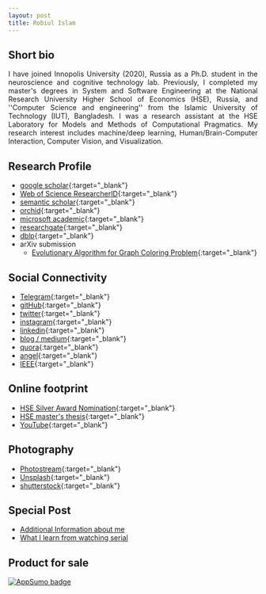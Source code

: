 ```yaml
---
layout: post
title: Robiul Islam 
--- 
```


 

## Short bio


<p style='text-align: justify;'> I have joined Innopolis University (2020), Russia as a Ph.D. student in the neuroscience and cognitive technology lab. Previously, I completed my master's degrees in System and Software Engineering at the National Research University Higher School of Economics (HSE), Russia, and ''Computer Science and engineering'' from the Islamic University of Technology (IUT), Bangladesh. I was a research assistant at the HSE Laboratory for Models and Methods of Computational Pragmatics. My research interest includes machine/deep learning, Human/Brain-Computer Interaction, Computer Vision, and Visualization. 
</p>


## Research Profile 

- [google scholar](https://scholar.google.com/citations?user=gjOAjPUAAAAJ&hl=en&authuser=1){:target="_blank"}
- [Web of Science ResearcherID](https://publons.com/researcher/3707219/robiul-islam/){:target="_blank"}
- [semantic scholar](https://www.semanticscholar.org/author/Robiul-Islam/51314321){:target="_blank"}
- [orchid](https://orcid.org/0000-0002-3704-8409){:target="_blank"}
- [microsoft academic](https://academic.microsoft.com/profile/j09i12g8-5355-4889-8e5g-ehj5i2h080e0/RobiulIslam/institutions?pi=1){:target="_blank"}
- [researchgate](https://www.researchgate.net/profile/Robiul_Islam){:target="_blank"}
- [dblp](https://dblp.uni-trier.de/pid/289/8477.html){:target="_blank"} 
- arXiv submission
    + [Evolutionary Algorithm for Graph Coloring Problem](http://arxiv.org/abs/2111.09743){:target="_blank"}
  


## Social Connectivity 

- [Telegram](https://t.me/connect2robiulchannel){:target="_blank"}
- [gitHub](https://github.com/connect2robiul){:target="_blank"}
- [twitter](https://twitter.com/connect2robiul){:target="_blank"}
- [instagram](https://www.instagram.com/connect2robiul/){:target="_blank"}
- [linkedin](https://www.linkedin.com/in/connect2robiul/){:target="_blank"}
- [blog / medium](https://medium.com/@connect2robiul){:target="_blank"}
- [quora](https://www.quora.com/profile/Robiul-Islam-1){:target="_blank"}
- [angel](https://angel.co/connect2robiul){:target="_blank"}
- [IEEE](https://ieee-collabratec.ieee.org/app/p/connect2robiul){:target="_blank"}

## Online footprint 

- [HSE Silver Award Nomination](https://www.hse.ru/gold/cm/silver/2019/robiul){:target="_blank"}
- [HSE master's thesis](https://www.hse.ru/en/edu/vkr/366819729){:target="_blank"}
- [YouTube](https://www.youtube.com/channel/UCuqvECXNbppnYVabTC4muLw){:target="_blank"}

## Photography 

- [Photostream](https://www.flickr.com/photos/connect2robiul/){:target="_blank"}
- [Unsplash](https://unsplash.com/@connect2robiul){:target="_blank"}
- [shutterstock](https://www.shutterstock.com/g/conenct2robiul?rid=260163502){:target="_blank"}


## Special Post

- [Additional Information about me](https://t.me/connect2robiulchannel)
- [What I learn from watching serial](https://t.me/conenct2serial)

## Product for sale 

<a href="https://appsumo.com/products/how-to-motivate-students-while-teaching-via-cognitive-map?utm_source=badge" target="_blank" rel="noopener"><img src="https://appsumo2nuxt-cdn.appsumo.com/img/as-badge-featured.cf14670.png" alt="AppSumo badge"></a>
